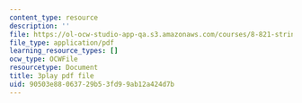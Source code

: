 ```yaml
---
content_type: resource
description: ''
file: https://ol-ocw-studio-app-qa.s3.amazonaws.com/courses/8-821-string-theory-and-holographic-duality-fall-2014/90503e88063729b53fd99ab12a424d7b_-mrxN8XcQOQ.pdf
file_type: application/pdf
learning_resource_types: []
ocw_type: OCWFile
resourcetype: Document
title: 3play pdf file
uid: 90503e88-0637-29b5-3fd9-9ab12a424d7b
---
```


